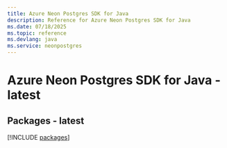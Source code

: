 ```yaml
---
title: Azure Neon Postgres SDK for Java
description: Reference for Azure Neon Postgres SDK for Java
ms.date: 07/18/2025
ms.topic: reference
ms.devlang: java
ms.service: neonpostgres
---
```

# Azure Neon Postgres SDK for Java - latest
## Packages - latest
[!INCLUDE [packages](neon-postgres-index.md)]
